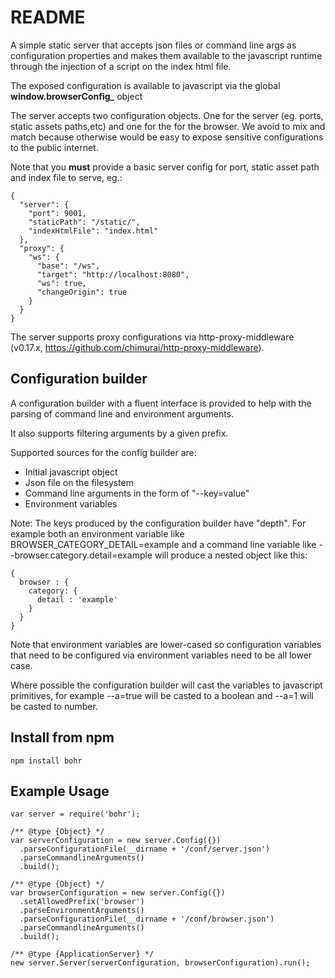 README
=======
A simple static server that accepts json files or command line args as configuration properties and makes them available
to the javascript runtime through the injection of a script on the index html file.

The exposed configuration is available to javascript via the global **window.browserConfig_** object

The server accepts two configuration objects. One for the server (eg. ports, static assets paths,etc) and one for the 
for the browser. We avoid to mix and match because otherwise would be easy to expose sensitive configurations 
to the public internet. 

Note that you **must** provide a basic server config for port, static asset path and index file to serve, eg.:
```
{
  "server": {
    "port": 9001,
    "staticPath": "/static/",
    "indexHtmlFile": "index.html"
  },
  "proxy": {
    "ws": {
      "base": "/ws",
      "target": "http://localhost:8080",
      "ws": true,
      "changeOrigin": true
    }
  }
}
```
The server supports proxy configurations via http-proxy-middleware (v0.17.x, https://github.com/chimurai/http-proxy-middleware).

Configuration builder
-------
A configuration builder with a fluent interface is provided to help with the parsing of command line and environment 
arguments. 

It also supports filtering arguments by a given prefix.

Supported sources for the config builder are:

- Initial javascript object
- Json file on the filesystem
- Command line arguments in the form of "--key=value"
- Environment variables

Note: The keys produced by the configuration builder have "depth". For example both an environment variable like 
BROWSER_CATEGORY_DETAIL=example and a command line variable like --browser.category.detail=example will produce a nested
object like this:

```
{
  browser : {
    category: {
      detail : 'example'
    }
  }
}
```

Note that environment variables are lower-cased so configuration variables that need to be configured via environment
variables need to be all lower case.

Where possible the configuration builder will cast the variables to javascript primitives, for example --a=true will be 
casted to a boolean and --a=1 will be casted to number.

Install from npm
-------
```
npm install bohr
```

Example Usage
-------
```
var server = require('bohr');

/** @type {Object} */
var serverConfiguration = new server.Config({})
  .parseConfigurationFile(__dirname + '/conf/server.json')
  .parseCommandlineArguments()
  .build();

/** @type {Object} */
var browserConfiguration = new server.Config({})
  .setAllowedPrefix('browser')
  .parseEnvironmentArguments()
  .parseConfigurationFile(__dirname + '/conf/browser.json')
  .parseCommandlineArguments()
  .build();

/** @type {ApplicationServer} */
new server.Server(serverConfiguration, browserConfiguration).run();

```